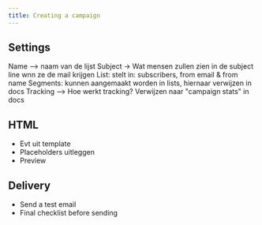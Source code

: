```yaml
---
title: Creating a campaign
---
```


## Settings

Name —> naam van de lijst
Subject -> Wat mensen zullen zien in de subject line wnn ze de mail krijgen
List: stelt in: subscribers, from email & from name
Segments: kunnen aangemaakt worden in lists, hiernaar verwijzen in docs
Tracking
--> Hoe werkt tracking? Verwijzen naar "campaign stats" in docs

## HTML

- Evt uit template
- Placeholders uitleggen
- Preview

## Delivery

- Send a test email
- Final checklist before sending
